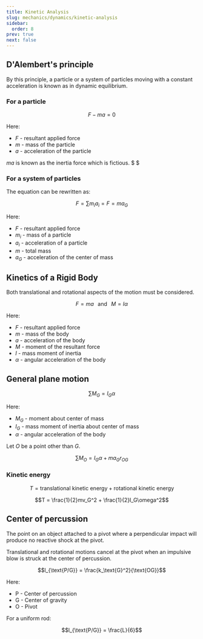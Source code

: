 ```yaml
---
title: Kinetic Analysis
slug: mechanics/dynamics/kinetic-analysis
sidebar:
  order: 8
prev: true
next: false
---
```


## D'Alembert's principle

By this principle, a particle or a system of particles moving with a constant
acceleration is known as in dynamic equilibrium.

### For a particle

```math
F - ma = 0
```

Here:

- $F$ - resultant applied force
- $m$ - mass of the particle
- $a$ - acceleration of the particle

$ma$ is known as the inertia force which is fictious. $ $

### For a system of particles

The equation can be rewritten as:

```math
F = \sum m_ia_i = F = ma_G
```

Here:

- $F$ - resultant applied force
- $m_i$ - mass of a particle
- $a_i$ - acceleration of a particle
- $m$ - total mass
- $a_G$ - acceleration of the center of mass

## Kinetics of a Rigid Body

Both translational and rotational aspects of the motion must be considered.

```math
F=ma
\;\;\;
\text{and}
\;\;\;
M=I\alpha
```

Here:

- $F$ - resultant applied force
- $m$ - mass of the body
- $a$ - acceleration of the body
- $M$ - moment of the resultant force
- $I$ - mass moment of inertia
- $\alpha$ - angular acceleration of the body

## General plane motion

```math
\sum M_G = I_G \alpha
```

Here:

- $M_G$ - moment about center of mass
- $I_G$ - mass moment of inertia about center of mass
- $\alpha$ - angular acceleration of the body

Let $O$ be a point other than $G$.

```math
\sum M_O = I_G \alpha + ma_G r_{OG}
```

### Kinetic energy

```math
T = \text{translational kinetic energy} + \text{rotational kinetic energy}
```

```math
T = \frac{1}{2}mv_G^2 + \frac{1}{2}I_G\omega^2
```

## Center of percussion

The point on an object attached to a pivot where a perpendicular impact will
produce no reactive shock at the pivot.

Translational and rotational motions cancel at the pivot when an impulsive blow
is struck at the center of percussion.

```math
l_{\text{P/G}} = \frac{k_\text{G}^2}{\text{OG}}
```

Here:

- $\text{P}$ - Center of percussion
- $\text{G}$ - Center of gravity
- $\text{O}$ - Pivot

For a uniform rod:

```math
l_{\text{P/G}} = \frac{L}{6}
```
